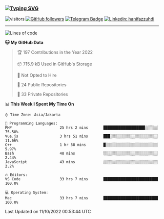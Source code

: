 ### [![Typing SVG](https://readme-typing-svg.herokuapp.com?font=lato&size=22&lines=Hi+There+👋)](https://git.io/typing-svg) 

![visitors](https://visitor-badge.glitch.me/badge?page_id=hanifazzuhdi.hanifazzuhdi)
[![GitHub followers](https://img.shields.io/github/followers/hanifazzuhdi?label=Follow&style=social)](https://github.com/hanifazzuhdi/?tab=follow) 
[![Telegram Badge](https://img.shields.io/badge/-hanif0198-blue?style=social&logo=telegram&link=https://www.t.me/hanif0198/)](https://www.t.me/hanif0198/) 
[![Linkedin: hanifazzuhdi](https://img.shields.io/badge/-hanifazzuhdi-blue?style=flat-square&logo=Linkedin&logoColor=white&link=https://www.linkedin.com/in/hanif-az-zuhdi-69688019b/)](https://www.linkedin.com/in/hanif-az-zuhdi-69688019b/) 

<hr/>

<!--START_SECTION:waka-->
![Lines of code](https://img.shields.io/badge/From%20Hello%20World%20I%27ve%20Written-5%20Million%20lines%20of%20code-blue)

**🐱 My GitHub Data** 

> 🏆 197 Contributions in the Year 2022
 > 
> 📦 715.9 kB Used in GitHub's Storage 
 > 
> 🚫 Not Opted to Hire
 > 
> 📜 24 Public Repositories 
 > 
> 🔑 33 Private Repositories  
 > 
📊 **This Week I Spent My Time On** 

```text
⌚︎ Time Zone: Asia/Jakarta

💬 Programming Languages: 
PHP                      25 hrs 2 mins       ███████████████████░░░░░░   75.58% 
Vue.js                   3 hrs 51 mins       ███░░░░░░░░░░░░░░░░░░░░░░   11.66% 
C++                      1 hr 58 mins        █░░░░░░░░░░░░░░░░░░░░░░░░   5.97% 
Bash                     48 mins             ░░░░░░░░░░░░░░░░░░░░░░░░░   2.44% 
JavaScript               43 mins             ░░░░░░░░░░░░░░░░░░░░░░░░░   2.2%

🔥 Editors: 
VS Code                  33 hrs 7 mins       █████████████████████████   100.0%

💻 Operating System: 
Mac                      33 hrs 7 mins       █████████████████████████   100.0%

```


 Last Updated on 11/10/2022 00:53:44 UTC
<!--END_SECTION:waka-->
